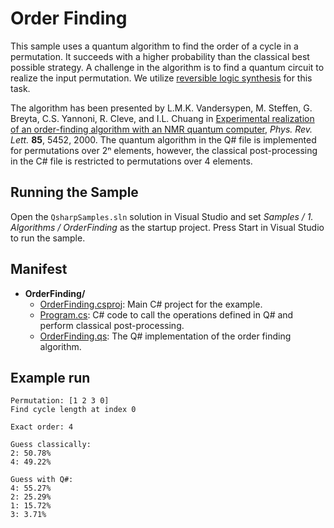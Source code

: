 ﻿# Order Finding #

This sample uses a quantum algorithm to find the order of a cycle in a permutation.
It succeeds with a higher probability than the classical best possible strategy.
A challenge in the algorithm is to find a quantum circuit to realize the input permutation.
We utilize [reversible logic synthesis](../ReversibleLogicSynthesis) for this task.

The algorithm has been presented by L.M.K. Vandersypen, M. Steffen, G. Breyta, C.S. Yannoni, R. Cleve,
and I.L. Chuang in [Experimental realization of an order-finding algorithm with an NMR quantum computer](https://doi.org/10.1103/PhysRevLett.85.5452),
*Phys. Rev. Lett.* **85**, 5452, 2000.
The quantum algorithm in the Q# file is implemented for permutations over 2ⁿ elements, however, the classical post-processing
in the C# file is restricted to permutations over 4 elements.

## Running the Sample ##

Open the `QsharpSamples.sln` solution in Visual Studio and set *Samples / 1. Algorithms / OrderFinding* as the startup project.
Press Start in Visual Studio to run the sample.

## Manifest ##

- **OrderFinding/**
  - [OrderFinding.csproj](./OrderFinding.csproj): Main C# project for the example.
  - [Program.cs](./Program.cs): C# code to call the operations defined in Q# and perform classical post-processing.
  - [OrderFinding.qs](./OrderFinding.qs): The Q# implementation of the order finding algorithm.

## Example run ##

```
Permutation: [1 2 3 0]
Find cycle length at index 0

Exact order: 4

Guess classically:
2: 50.78%
4: 49.22%

Guess with Q#:
4: 55.27%
2: 25.29%
1: 15.72%
3: 3.71%
```

